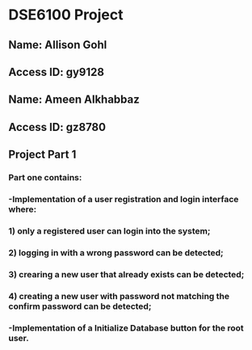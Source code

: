 # DSE6100 Project

## Name: Allison Gohl
## Access ID: gy9128
## Name: Ameen Alkhabbaz
## Access ID: gz8780

## Project Part 1
### Part one contains:
### -Implementation of a user registration and login interface where:
   ### 1) only a registered user can login into the system;
   ### 2) logging in with a wrong password can be detected;
   ### 3) crearing a new user that already exists can be detected;
   ### 4) creating a new user with password not matching the confirm password can be detected;
### -Implementation of a Initialize Database button for the root user.
